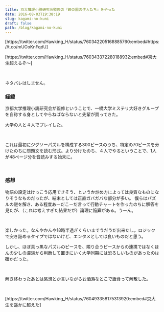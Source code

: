 ```yaml
---
title: 京大推理小説研究会監修の『鏡の国の住人たち』をやった
date: 2016-08-03T19:38:19
slug: kagami-no-kuni
draft: false
path: /blog/kagami-no-kuni
---
```


<p>[https://twitter.com/Hawking_H/status/760342205168885760:embed#https://t.co/mUOoKnFqdU]</p>
<p>[https://twitter.com/Hawking_H/status/760343372280188932:embed#京大生超えるぞ〜]</p>
<p> </p>
<p>ネタバレはしません。</p>
<h3>経緯</h3>
<p>京都大学推理小説研究会が監修ということで、一橋大学ミステリ大好きグループを自称する身としてやらねばならないと先輩が買ってきた。</p>
<p>大学の人と４人でプレイした。</p>
<p> </p>
<p>これは最初にジグソーパズルを構成する300ピースのうち、特定の70ピースを分けたのちに問題文を読む形式。より分けたのち、４人でやるということで、1人が48ページ分を音読みする始末に。</p>
<p> </p>
<h3>感想</h3>
<p>物語の設定はけっこう応用できそう、というか炒め方によっては良質なものになりそうなものだったが、結末としては正直ガバガバな部分が多い。 僕らはパズルの謎を解き、ある程度あーだこーだ言って行動チャートを作ったのちに解答を見たが、（これは考えすぎた結果だが）論理に陥穽がある。うーん。</p>
<p> </p>
<p>楽しかった。なんやかんや18時半過ぎくらいまでうだうだ出来たし。ロジックで突き詰めるタイプではないけど、エンタメとしては良いものだと思う。</p>
<p>しかし、ほぼ真っ黒なパズルのピースを、隣り合うピースからの連携ではなくほんの少しの濃淡から判断して置きにいく大学同期には恐ろしいものがあったのは確かだった。</p>
<p> </p>
<p>解き終わったあとは感想とか言いながらお洒落なとこで飯食って解散した。</p>
<p> </p>
<p>[https://twitter.com/Hawking_H/status/760493358175313920:embed#京大生を遥かに超えた]</p>
